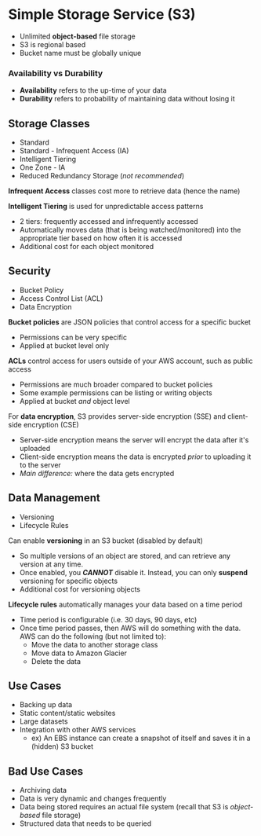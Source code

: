 # Simple Storage Service (S3)

* Unlimited **object-based** file storage
* S3 is regional based
* Bucket name must be globally unique

### Availability vs Durability
* **Availability** refers to the up-time of your data
* **Durability** refers to probability of maintaining data without losing it

## Storage Classes
* Standard
* Standard - Infrequent Access (IA)
* Intelligent Tiering
* One Zone - IA
* Reduced Redundancy Storage (*not recommended*)

**Infrequent Access** classes cost more to retrieve data (hence the name)

**Intelligent Tiering** is used for unpredictable access patterns
* 2 tiers: frequently accessed and infrequently accessed
* Automatically moves data (that is being watched/monitored) into the appropriate tier based on how often it is accessed
* Additional cost for each object monitored

## Security
* Bucket Policy
* Access Control List (ACL)
* Data Encryption

**Bucket policies** are JSON policies that control access for a specific bucket
* Permissions can be very specific
* Applied at bucket level only

**ACLs** control access for users outside of your AWS account, such as public access
* Permissions are much broader compared to bucket policies
* Some example permissions can be listing or writing objects
* Applied at bucket *and* object level

For **data encryption**, S3 provides server-side encryption (SSE) and client-side encryption (CSE)
* Server-side encryption means the server will encrypt the data after it's uploaded
* Client-side encryption means the data is encrypted *prior* to uploading it to the server
* *Main difference:* where the data gets encrypted

## Data Management
* Versioning
* Lifecycle Rules

Can enable **versioning** in an S3 bucket (disabled by default)
* So multiple versions of an object are stored, and can retrieve any version at any time.
* Once enabled, you ***CANNOT*** disable it. Instead, you can only **suspend** versioning for specific objects
* Additional cost for versioning objects

**Lifecycle rules** automatically manages your data based on a time period
* Time period is configurable (i.e. 30 days, 90 days, etc)
* Once time period passes, then AWS will do something with the data. AWS can do the following (but not limited to):
  * Move the data to another storage class
  * Move data to Amazon Glacier
  * Delete the data

## Use Cases
* Backing up data
* Static content/static websites
* Large datasets
* Integration with other AWS services
  * ex) An EBS instance can create a snapshot of itself and saves it in a (hidden) S3 bucket

## Bad Use Cases
* Archiving data
* Data is very dynamic and changes frequently
* Data being stored requires an actual file system (recall that S3 is *object-based* file storage)
* Structured data that needs to be queried
